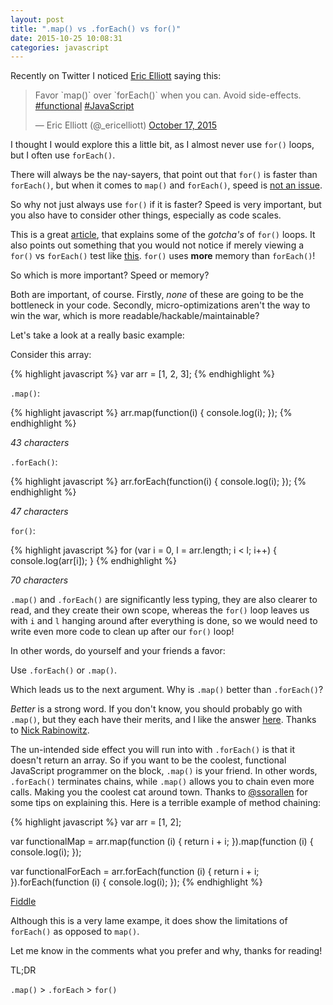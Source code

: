 ```yaml
---
layout: post
title: ".map() vs .forEach() vs for()"
date: 2015-10-25 10:08:31
categories: javascript
---
```


Recently on Twitter I noticed [Eric Elliott](https://twitter.com/_ericelliott) saying this:

<blockquote class="twitter-tweet" lang="en"><p lang="en" dir="ltr">Favor `map()` over `forEach()` when you can. Avoid side-effects.&#10;<a href="https://twitter.com/hashtag/functional?src=hash">#functional</a> <a href="https://twitter.com/hashtag/JavaScript?src=hash">#JavaScript</a></p>&mdash; Eric Elliott (@_ericelliott) <a href="https://twitter.com/_ericelliott/status/655530013631107072">October 17, 2015</a></blockquote>
<script async src="//platform.twitter.com/widgets.js" charset="utf-8"></script>

I thought I would explore this a little bit, as I almost never use `for()` loops, but I often use `forEach()`.

There will always be the nay-sayers, that point out that `for()` is faster than `forEach()`, but when it comes to `map()` and `forEach()`, speed is [not an issue](https://jsperf.com/map-vs-foreach-logging/2).

So why not just always use `for()` if it is faster? Speed is very important, but you also have to consider other things, especially as code scales.

This is a great [article](http://zsoltfabok.com/blog/2012/08/javascript-foreach/), that explains some of the *gotcha's* of `for()` loops. It also points out something that you would not notice if merely viewing a `for()` vs `forEach()` test like [this](https://jsperf.com/for-vs-foreach/37). `for()` uses **more** memory than `forEach()`!

So which is more important? Speed or memory?

Both are important, of course. Firstly, *none* of these are going to be the bottleneck in your code. Secondly, micro-optimizations aren't the way to win the war, which is more readable/hackable/maintainable?

Let's take a look at a really basic example:

Consider this array:

{% highlight javascript %}
var arr = [1, 2, 3];
{% endhighlight %}

`.map()`:

{% highlight javascript %}
arr.map(function(i) {
  console.log(i);
});
{% endhighlight %}

*43 characters*

`.forEach()`:

{% highlight javascript %}
arr.forEach(function(i) {
  console.log(i);
});
{% endhighlight %}

*47 characters*

`for()`:

{% highlight javascript %}
for (var i = 0, l = arr.length; i < l; i++) {
  console.log(arr[i]);
}
{% endhighlight %}

*70 characters*

`.map()` and `.forEach()` are significantly less typing, they are also clearer to read, and they create their own scope, whereas the `for()` loop leaves us with `i` and `l` hanging around after everything is done, so we would need to write even more code to clean up after our `for()` loop!

In other words, do yourself and your friends a favor:

Use `.forEach()` or `.map()`.

Which leads us to the next argument. Why is `.map()` better than `.forEach()`?

*Better* is a strong word. If you don't know, you should probably go with `.map()`, but they each have their merits, and I like the answer [here](https://stackoverflow.com/questions/3034392/what-use-does-the-javascript-foreach-method-have-that-map-cant-do/4927981#4927981). Thanks to [Nick Rabinowitz](http://nickrabinowitz.com/).

The un-intended side effect you will run into with `.forEach()` is that it doesn't return an array. So if you want to be the coolest, functional JavaScript programmer on the block, `.map()` is your friend. In other words, `.forEach()` terminates chains, while `.map()` allows you to chain even more calls. Making you the coolest cat around town. Thanks to [@ssorallen](https://twitter.com/ssorallen) for some tips on explaining this. Here is a terrible example of method chaining:

{% highlight javascript %}
var arr = [1, 2];

var functionalMap = arr.map(function (i) {
  return i + i;
}).map(function (i) {
  console.log(i);
});

var functionalForEach = arr.forEach(function (i) {
  return i + i;
}).forEach(function (i) {
  console.log(i);
});
{% endhighlight %}

[Fiddle](https://jsfiddle.net/ryanpcmcquen/tdkp2wvo/)

Although this is a very lame exampe, it does show the limitations of `forEach()` as opposed to `map()`.

Let me know in the comments what you prefer and why, thanks for reading!

TL;DR

`.map()` > `.forEach` > `for()`
